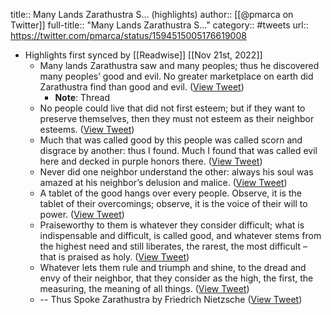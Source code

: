 title:: Many Lands Zarathustra S... (highlights)
author:: [[@pmarca on Twitter]]
full-title:: "Many Lands Zarathustra S..."
category:: #tweets
url:: https://twitter.com/pmarca/status/1594515005176619008

- Highlights first synced by [[Readwise]] [[Nov 21st, 2022]]
	- Many lands Zarathustra saw and many peoples; thus he discovered many peoples’ good and evil. No greater marketplace on earth did Zarathustra find than good and evil. ([View Tweet](https://twitter.com/pmarca/status/1594515005176619008))
		- **Note**: Thread
	- No people could live that did not first esteem; but if they want to preserve themselves, then they must not esteem as their neighbor esteems. ([View Tweet](https://twitter.com/pmarca/status/1594515136215416832))
	- Much that was called good by this people was called scorn and disgrace by another: thus I found. Much I found that was called evil here and decked in purple honors there. ([View Tweet](https://twitter.com/pmarca/status/1594515239579500544))
	- Never did one neighbor understand the other: always his soul was amazed at his neighbor’s delusion and malice. ([View Tweet](https://twitter.com/pmarca/status/1594515319480934402))
	- A tablet of the good hangs over every people. Observe, it is the tablet of their overcomings; observe, it is the voice of their will to power. ([View Tweet](https://twitter.com/pmarca/status/1594515435487051777))
	- Praiseworthy to them is whatever they consider difficult; what is indispensable and difficult, is called good, and whatever stems from the highest need and still liberates, the rarest, the most difficult – that is praised as holy. ([View Tweet](https://twitter.com/pmarca/status/1594515625988087808))
	- Whatever lets them rule and triumph and shine, to the dread and envy of their neighbor, that they consider as the high, the first, the measuring, the meaning of all things. ([View Tweet](https://twitter.com/pmarca/status/1594515727616077824))
	- -- Thus Spoke Zarathustra by Friedrich Nietzsche ([View Tweet](https://twitter.com/pmarca/status/1594516113638903808))